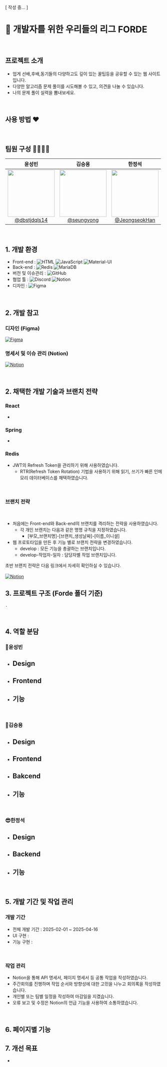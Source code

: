 [ 작성 중... ]
# 📖 개발자를 위한 우리들의 리그 FORDE


<br>

## 프로젝트 소개

- 업게 선배,후배,동기들의 다양하고도 깊이 있는 꿀팁등을 공유할 수 있는 웹 사이트 입니다.
- 다양한 알고리즘 문제 풀이를 시도해볼 수 있고, 의견을 나눌 수 있습니다.
- 나의 문제 풀이 실력을 뽐내보세요.

<br>

## 사용 방법 ❤



<br>

## 팀원 구성 👨‍👩‍👦‍👦

<div align="center">

| **윤성빈** | **김승용** | **한정석** |
| :------: |  :------: | :------: |
| [<img src="https://avatars.githubusercontent.com/u/22989582?v=4" height=150 width=150> <br/> @dbstjdqls14](https://github.com/dbstjdqls14) | [<img src="https://avatars.githubusercontent.com/u/44765636?v=4" height=150 width=150> <br/> @seungyong](https://github.com/seungyong) | [<img src="https://avatars.githubusercontent.com/u/115478278?s=96&v=4" height=150 width=150> <br/> @JeongseokHan](https://github.com/JeongseokHan) |
</div>

<br>

## 1. 개발 환경

- Front-end : <img src="https://img.shields.io/badge/-HTML-E34F26?logo=html5&logoColor=white" alt="HTML" /> <img src="https://img.shields.io/badge/JavaScript-F7DF1E?logo=javascript&logoColor=black" alt="JavaScript" /> <img src="https://img.shields.io/badge/Material--UI-0081CB?logo=mui&logoColor=white" alt="Material-UI" />
- Back-end : <img src="https://img.shields.io/badge/Redis-DC382D?logo=redis&logoColor=white" alt="Redis" /> <img src="https://img.shields.io/badge/MariaDB-003545?logo=mariadb&logoColor=white" alt="MariaDB" />
- 버전 및 이슈관리 : <img src="https://img.shields.io/badge/GitHub-181717?logo=github&logoColor=white" alt="GitHub" />
- 협업 툴 : <img src="https://img.shields.io/badge/Discord-5865F2?logo=discord&logoColor=white" alt="Discord" /> <img src="https://img.shields.io/badge/Notion-000000?logo=notion&logoColor=white" alt="Notion" />
- 디자인 : <img src="https://img.shields.io/badge/Figma-F24E1E?logo=figma&logoColor=white" alt="Figma" />
<br>

## 2. 개발 참고
### 디자인 (Figma)
[![Figma](https://img.shields.io/badge/Figma-바로가기-F24E1E?style=for-the-badge&logo=figma&logoColor=white)](https://www.figma.com/design/SyLQbiI27XWiREpgiUvELC/Forde?node-id=0-1&p=f&t=babcilcjtHasAAS3-0)

### 명세서 및 이슈 관리 (Notion)
[![Notion](https://img.shields.io/badge/Notion-바로가기-000000?style=for-the-badge&logo=notion&logoColor=white)](https://www.naver.com)

<br>

## 2. 채택한 개발 기술과 브랜치 전략

### React
- 
    
### Spring
- 

### Redis
- JWT의 Refresh Token을 관리하기 위해 사용하였습니다.
  - RTR(Refresh Token Rotation) 기법을 사용하기 위해 읽기, 쓰기가 빠른 인메모리 데이터베이스를 채택하였습니다.

 
<br>

### 브랜치 전략
<br>

- 처음에는 Front-end와 Back-end의 브랜치를 격리하는 전략을 사용하였습니다.
  - 각 개인 브랜치는 다음과 같은 명명 규칙을 지정하였습니다.
    - [부모_브랜치명]-[브랜치_생성날짜]-[이름_이니셜]
- 웹 프로토타입을 만든 후 기능 별로 브랜치 전략을 변경하였습니다.
  - develop : 모든 기능을 총괄하는 브랜치입니다.
  - develop-작업자-일자 : 담당자별 작업 브랜치입니다.


초반 브랜치 전략은 다음 링크에서 자세히 확인하실 수 있습니다.
<br /> <br />
[![Notion](https://img.shields.io/badge/Notion-Github_전략-000000?style=for-the-badge&logo=notion&logoColor=white)](https://www.notion.so/Github-5798cdad8ac34b18bd3f0c14e299911d)
<br>

## 3. 프로젝트 구조 (Forde 폴더 기준)

```
.
```

<br>

## 4. 역할 분담

### 🐷윤성빈
- **Design**
    - 
- **Frontend**
    - 
- **기능**
    - 

<br>
    
### 👻김승용
- **Design**
    - 
- **Frontend**
    - 
- **Bakcend**
    - 
- **기능**
    - 

<br>

### 😎한정석
- **Design**
    - 
- **Backend**
    - 
- **기능**
    - 

<br>


## 5. 개발 기간 및 작업 관리

### 개발 기간

- 전체 개발 기간 : 2025-02-01 ~ 2025-04-16
- UI 구현 : 
- 기능 구현 : 

<br>

### 작업 관리

- Notion을 통해 API 명세서, 페이지 명세서 등 공통 작업을 작성하였습니다.
- 주간회의를 진행하며 작업 순서와 방향성에 대한 고민을 나누고 회의록을 작성하였습니다.
- 개인별 또는 팀별 일정을 작성하여 마감일을 지켰습니다.
- 오류 보고 및 수정은 Notion의 언급 기능을 사용하여 소통하였습니다.

<br>


## 6. 페이지별 기능



## 7. 개선 목표

- 
